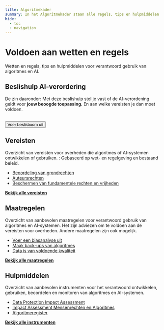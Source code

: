 ```yaml
---
title: Algoritmekader
summary: In het Algoritmekader staan alle regels, tips en hulpmiddelen voor overheden voor verantwoord gebruik van algoritmes en AI.
hide:
  - toc
  - navigation
---
```

# Voldoen aan wetten en regels
<div class="header-container">
    <div class="subheader">Wetten en regels, tips en hulpmiddelen voor verantwoord gebruik van algoritmes en AI. </div>
</div>

<div class="float-container">
  <div class="float-child-white styled-list-border">
  <div class="float-child-title">
    <h2><b>Beslishulp AI-verordering</b></h2>
  </div>
  <div class="float-child-content">
    <p>
    De zin daaronder: Met deze beslishulp stel je vast of de AI-verordening geldt voor <b>jouw beoogde toepassing.</b> En aan welke vereisten je dan moet voldoen. 
    </p><br>
    <button href="rollen/" class="button button-primary">Voer beslisboom uit</button>
  </div>
  </div>
  <div class="float-child-white styled-list">
  <div class="float-child-title">
    <h2><b>Vereisten</b></h2>
  </div>
  <div class="float-child-content">
    <p>
   Overzicht van vereisten voor overheden die algoritmes of AI-systemen ontwikkelen of gebruiken. : Gebaseerd op wet- en regelgeving en bestaand beleid.
    </p>
    <ul>
      <li><a href="vereisten/aia-29-beoordelen-gevolgen-grondrechten/">Beoordeling van grondrechten</a></li>
      <li><a href="vereisten/aut-01-auteursrechten/">Auteursrechten</a></li>
      <li><a href="vereisten/grw-01-fundamentele-rechten.md">Beschermen van fundamentele rechten en vrijheden</a></li>
    </ul>
    <a href="vereisten/" class="show-more"><b>Bekijk alle vereisten</b></a>
  </div>
  </div>
</div>

<div class="float-container">
  <div class="float-child-white styled-list">
  <div class="float-child-title">
    <h2><b>Maatregelen</b></h2>
  </div>
  <div class="float-child-content">
    <p>
    Overzicht van aanbevolen maatregelen voor verantwoord gebruik van algoritmes en AI-systemen. Het zijn adviezen om te voldoen aan de vereisten voor overheden. Andere maatregelen zijn ook mogelijk.
    </p>
    <ul>
      <li><a href="maatregelen/voer_een_biasanalyse_uit/">Voer een biasanalyse uit</a></li>
      <li><a href="maatregelen/backups/">Maak back-ups van algoritmes</a></li>
      <li><a href="maatregelen/datakwaliteit/">Data is van voldoende kwaliteit</a></li>
    </ul>
    <a href="maatregelen/" class="show-more"><b>Bekijk alle maatregelen</b></a>
  </div>
  </div>
  <div class="float-child-white styled-list">
  <div class="float-child-title">
    <h2><b>Hulpmiddelen</b></h2>
  </div>
  <div class="float-child-content">
    <p>
   Overzicht van aanbevolen instrumenten voor het verantwoord ontwikkelen, gebruiken, beoordelen en monitoren van algoritmes en AI-systemen.
    </p>
    <ul>
      <li><a href="instrumenten/DPIA/">Data Protection Impact Assessment</a></li>
      <li><a href="instrumenten/IAMA/">Impact Assessment Mensenrechten en Algoritmes</a></li>
      <li><a href="instrumenten/algoritmeregister/">Algoritmeregister</a></li>
    </ul>
    <a href="instrumenten/" class="show-more"><b>Bekijk alle instrumenten</b></a>
  </div>
  </div>
</div>

<br><br><br>

